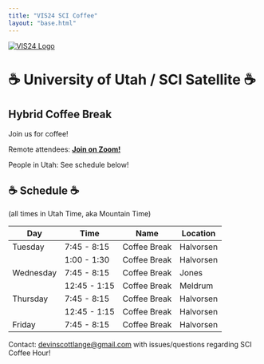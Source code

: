 ```yaml
---
title: "VIS24 SCI Coffee"
layout: "base.html"
---
```


[![VIS24 Logo](/assets/logo.png)](/)

# ☕ University of Utah / SCI Satellite ☕

## Hybrid Coffee Break

Join us for coffee!

Remote attendees: [**Join on Zoom!**](https://utah.zoom.us/j/92719330333)

People in Utah: See schedule below!

## ☕ Schedule ☕

(all times in Utah Time, aka Mountain Time)

| Day       | Time         | Name         | Location  |
| --------- | ------------ | ------------ | --------- |
| Tuesday   | 7:45 - 8:15  | Coffee Break | Halvorsen |
|           | 1:00 - 1:30  | Coffee Break | Halvorsen |
| Wednesday | 7:45 - 8:15  | Coffee Break | Jones     |
|           | 12:45 - 1:15 | Coffee Break | Meldrum   |
| Thursday  | 7:45 - 8:15  | Coffee Break | Halvorsen |
|           | 12:45 - 1:15 | Coffee Break | Halvorsen |
| Friday    | 7:45 - 8:15  | Coffee Break | Halvorsen |

Contact: [devinscottlange@gmail.com](mailto:devinscottlange@gmail.com) with issues/questions regarding SCI Coffee Hour!

